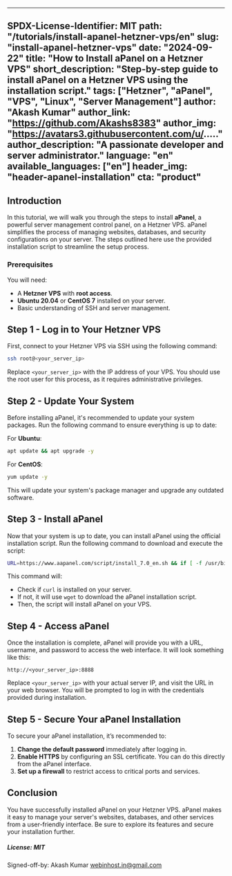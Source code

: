 
---
SPDX-License-Identifier: MIT
path: "/tutorials/install-apanel-hetzner-vps/en"
slug: "install-apanel-hetzner-vps"
date: "2024-09-22"
title: "How to Install aPanel on a Hetzner VPS"
short_description: "Step-by-step guide to install aPanel on a Hetzner VPS using the installation script."
tags: ["Hetzner", "aPanel", "VPS", "Linux", "Server Management"]
author: "Akash Kumar"
author_link: "https://github.com/Akashs8383"
author_img: "https://avatars3.githubusercontent.com/u/....."
author_description: "A passionate developer and server administrator."
language: "en"
available_languages: ["en"]
header_img: "header-apanel-installation"
cta: "product"
---

## Introduction

In this tutorial, we will walk you through the steps to install **aPanel**, a powerful server management control panel, on a Hetzner VPS. aPanel simplifies the process of managing websites, databases, and security configurations on your server. The steps outlined here use the provided installation script to streamline the setup process.

### Prerequisites

You will need:

- A **Hetzner VPS** with **root access**.
- **Ubuntu 20.04** or **CentOS 7** installed on your server.
- Basic understanding of SSH and server management.

## Step 1 - Log in to Your Hetzner VPS

First, connect to your Hetzner VPS via SSH using the following command:

```bash
ssh root@<your_server_ip>
```

Replace `<your_server_ip>` with the IP address of your VPS. You should use the root user for this process, as it requires administrative privileges.

## Step 2 - Update Your System

Before installing aPanel, it's recommended to update your system packages. Run the following command to ensure everything is up to date:

For **Ubuntu**:

```bash
apt update && apt upgrade -y
```

For **CentOS**:

```bash
yum update -y
```

This will update your system's package manager and upgrade any outdated software.

## Step 3 - Install aPanel

Now that your system is up to date, you can install aPanel using the official installation script. Run the following command to download and execute the script:

```bash
URL=https://www.aapanel.com/script/install_7.0_en.sh && if [ -f /usr/bin/curl ];then curl -ksSO "$URL" ;else wget --no-check-certificate -O install_7.0_en.sh "$URL";fi;bash install_7.0_en.sh
```

This command will:

- Check if `curl` is installed on your server.
- If not, it will use `wget` to download the aPanel installation script.
- Then, the script will install aPanel on your VPS.

## Step 4 - Access aPanel

Once the installation is complete, aPanel will provide you with a URL, username, and password to access the web interface. It will look something like this:

```
http://<your_server_ip>:8888
```

Replace `<your_server_ip>` with your actual server IP, and visit the URL in your web browser. You will be prompted to log in with the credentials provided during installation.

## Step 5 - Secure Your aPanel Installation

To secure your aPanel installation, it’s recommended to:

1. **Change the default password** immediately after logging in.
2. **Enable HTTPS** by configuring an SSL certificate. You can do this directly from the aPanel interface.
3. **Set up a firewall** to restrict access to critical ports and services.

## Conclusion

You have successfully installed aPanel on your Hetzner VPS. aPanel makes it easy to manage your server's websites, databases, and other services from a user-friendly interface. Be sure to explore its features and secure your installation further.

##### License: MIT

Signed-off-by: Akash Kumar <webinhost.in@gmail.com>
